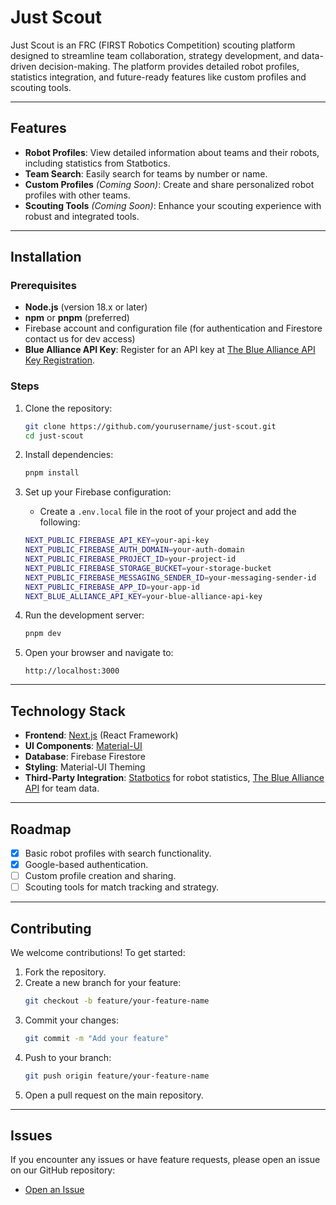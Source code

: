 # Just Scout

Just Scout is an FRC (FIRST Robotics Competition) scouting platform designed to streamline team collaboration, strategy development, and data-driven decision-making. The platform provides detailed robot profiles, statistics integration, and future-ready features like custom profiles and scouting tools.

---

## Features

- **Robot Profiles**: View detailed information about teams and their robots, including statistics from Statbotics.
- **Team Search**: Easily search for teams by number or name.
- **Custom Profiles** _(Coming Soon)_: Create and share personalized robot profiles with other teams.
- **Scouting Tools** _(Coming Soon)_: Enhance your scouting experience with robust and integrated tools.

---

## Installation

### Prerequisites

- **Node.js** (version 18.x or later)
- **npm** or **pnpm** (preferred)
- Firebase account and configuration file (for authentication and Firestore contact us for dev access)
- **Blue Alliance API Key**: Register for an API key at [The Blue Alliance API Key Registration](https://www.thebluealliance.com/apidocs).

### Steps

1. Clone the repository:

   ```bash
   git clone https://github.com/yourusername/just-scout.git
   cd just-scout
   ```

2. Install dependencies:

   ```bash
   pnpm install
   ```

3. Set up your Firebase configuration:

   - Create a `.env.local` file in the root of your project and add the following:

   ```bash
   NEXT_PUBLIC_FIREBASE_API_KEY=your-api-key
   NEXT_PUBLIC_FIREBASE_AUTH_DOMAIN=your-auth-domain
   NEXT_PUBLIC_FIREBASE_PROJECT_ID=your-project-id
   NEXT_PUBLIC_FIREBASE_STORAGE_BUCKET=your-storage-bucket
   NEXT_PUBLIC_FIREBASE_MESSAGING_SENDER_ID=your-messaging-sender-id
   NEXT_PUBLIC_FIREBASE_APP_ID=your-app-id
   NEXT_BLUE_ALLIANCE_API_KEY=your-blue-alliance-api-key
   ```

4. Run the development server:

   ```bash
   pnpm dev
   ```

5. Open your browser and navigate to:
   ```
   http://localhost:3000
   ```

---

## Technology Stack

- **Frontend**: [Next.js](https://nextjs.org/) (React Framework)
- **UI Components**: [Material-UI](https://mui.com/)
- **Database**: Firebase Firestore
- **Styling**: Material-UI Theming
- **Third-Party Integration**: [Statbotics](https://www.statbotics.io/) for robot statistics, [The Blue Alliance API](https://www.thebluealliance.com/) for team data.

---

## Roadmap

- [x] Basic robot profiles with search functionality.
- [x] Google-based authentication.
- [ ] Custom profile creation and sharing.
- [ ] Scouting tools for match tracking and strategy.

---

## Contributing

We welcome contributions! To get started:

1. Fork the repository.
2. Create a new branch for your feature:
   ```bash
   git checkout -b feature/your-feature-name
   ```
3. Commit your changes:
   ```bash
   git commit -m "Add your feature"
   ```
4. Push to your branch:
   ```bash
   git push origin feature/your-feature-name
   ```
5. Open a pull request on the main repository.

---

## Issues

If you encounter any issues or have feature requests, please open an issue on our GitHub repository:

- [Open an Issue](https://github.com/EpicTechLLC/justscout/issues)
